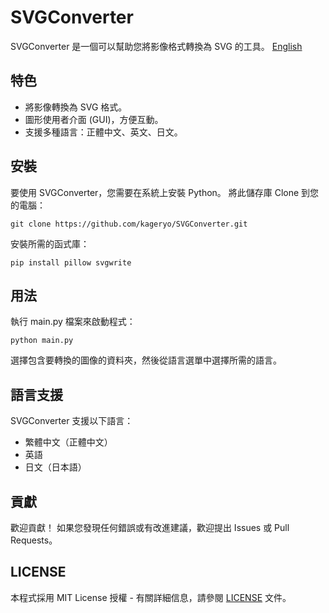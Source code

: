 # SVGConverter

SVGConverter 是一個可以幫助您將影像格式轉換為 SVG 的工具。 [English](README.md)

## 特色

- 將影像轉換為 SVG 格式。
- 圖形使用者介面 (GUI)，方便互動。
- 支援多種語言：正體中文、英文、日文。

## 安裝

要使用 SVGConverter，您需要在系統上安裝 Python。 將此儲存庫 Clone 到您的電腦：

````
git clone https://github.com/kageryo/SVGConverter.git
````

安裝所需的函式庫：

````
pip install pillow svgwrite
````

## 用法

執行 main.py 檔案來啟動程式：

````
python main.py
````


選擇包含要轉換的圖像的資料夾，然後從語言選單中選擇所需的語言。

## 語言支援

SVGConverter 支援以下語言：
- 繁體中文（正體中文）
- 英語
- 日文（日本語）

## 貢獻

歡迎貢獻！ 如果您發現任何錯誤或有改進建議，歡迎提出 Issues 或 Pull Requests。

## LICENSE

本程式採用 MIT License 授權 - 有關詳細信息，請參閱 [LICENSE](LICENSE) 文件。
